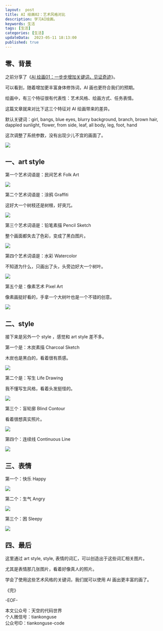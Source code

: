 ```yaml
---   
layout:  post  
title: AI 绘画02：艺术风格对比
description: 学习AI绘画。            
keywords: 生活
tags: [生活]    
categories: [生活]  
updateData:  2023-05-11 18:13:00  
published: true  
---  
```



## 零、背景  


之前分享了《[AI 绘画01：一步步增加关键词，见证奇迹](https://mp.weixin.qq.com/s/IEXKD_HDDJGvd76mA-Wyyw)》。  


可以看到，随着增加更丰富身体修饰词，AI 画也更符合我们的预期。  


绘画中，有三个特征很有代表性：艺术风格、绘画方式、任务表情。  


这篇文章就来对比下这三个特征对 AI 绘画带来的差异。  



默认关键词：girl, bangs, blue eyes, blurry background, branch, brown hair, dappled sunlight, flower, from side, leaf, all body, leg, foot, hand  


这次调整了系统参数，没有出现少儿不宜的画面了。  


![](https://res2023.tiankonguse.com/images/2023/05/11/001.png)



## 一、art style  


第一个艺术词语是：民间艺术 Folk Art  


![](https://res2023.tiankonguse.com/images/2023/05/11/002.png)


第二个艺术词语是：涂鸦 Graffiti  


这好大一个树枝还是树根，好突兀。  


![](https://res2023.tiankonguse.com/images/2023/05/11/003.png)


第三个艺术词语是：铅笔素描 Pencil Sketch  


整个画面都失去了色彩，变成了黑白图片。  


![](https://res2023.tiankonguse.com/images/2023/05/11/004.png)


第四个艺术词语是：水彩 Watercolor  


不知道为什么，只画出了头，头旁边好大一个树叶。  


![](https://res2023.tiankonguse.com/images/2023/05/11/005.png)


第五个是：像素艺术 Pixel Art  


像素画挺好看的，手拿一个大树叶也是一个不错的创意。  


![](https://res2023.tiankonguse.com/images/2023/05/11/006.png)


## 二、style


接下来是另外一个 style ，感觉和 art style 差不多。  


第一个是：木炭素描 Charcoal Sketch  


木炭也是黑白的，看着很有质感。  


![](https://res2023.tiankonguse.com/images/2023/05/11/007.png)


第二个是：写生 Life Drawing


我不懂写生风格，看着头发挺怪的。  


![](https://res2023.tiankonguse.com/images/2023/05/11/008.png)


第三个：盲轮廓 Blind Contour  


看着很想真实照片。  


![](https://res2023.tiankonguse.com/images/2023/05/11/009.png)


第四个：连续线 Continuous Line


![](https://res2023.tiankonguse.com/images/2023/05/11/010.png)


## 三、表情  


第一个：快乐 Happy  


![](https://res2023.tiankonguse.com/images/2023/05/11/011.png)



第二个：生气 Angry  


![](https://res2023.tiankonguse.com/images/2023/05/11/012.png)


第三个：困 Sleepy  


![](https://res2023.tiankonguse.com/images/2023/05/11/013.png)


## 四、最后  


这里通过 art style, style, 表情的词汇，可以创造出于这些词汇相关图片。  


尤其是表情那几张图片，看着好像真人的照片。  


学会了使用这些艺术风格的关键词，我们就可以使用 AI 画出更丰富的画了。  



《完》  


-EOF-  



本文公众号：天空的代码世界  
个人微信号：tiankonguse  
公众号ID：tiankonguse-code  
  

